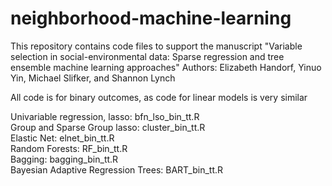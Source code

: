 # neighborhood-machine-learning

This repository contains code files to support the manuscript 
"Variable selection in social-environmental data: Sparse regression and tree ensemble machine learning approaches"
Authors: Elizabeth Handorf, Yinuo Yin, Michael Slifker, and Shannon Lynch

All code is for binary outcomes, as code for linear models is very similar

Univariable regression, lasso: bfn_lso_bin_tt.R  
Group and Sparse Group lasso: cluster_bin_tt.R  
Elastic Net: elnet_bin_tt.R  
Random Forests: RF_bin_tt.R   
Bagging: bagging_bin_tt.R  
Bayesian Adaptive Regression Trees: BART_bin_tt.R  


